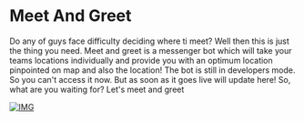 # Meet And Greet
Do any of guys face difficulty deciding where ti meet? Well then this is just the thing you need. Meet and greet is a messenger bot which will take your teams locations individually and provide you with an optimum location pinpointed on map and also the location! The bot is still in developers mode. So you can't access it now. But as soon as it goes live will update here!
So, what are you waiting for? Let's meet and greet

[![IMG](https://j.gifs.com/E8knxK.gif)](https://youtu.be/ensyeuPfS14)


